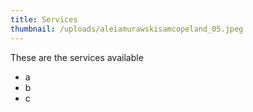 ```yaml
---
title: Services
thumbnail: /uploads/aleiamurawskisamcopeland_05.jpeg
---
```

These are the services available

* a
* b
* c